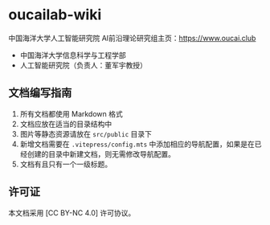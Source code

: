 # oucailab-wiki

中国海洋大学人工智能研究院 AI前沿理论研究组主页：https://www.oucai.club 

- 中国海洋大学信息科学与工程学部
- 人工智能研究院（负责人：董军宇教授）




## 文档编写指南

1. 所有文档都使用 Markdown 格式
2. 文档应放在适当的目录结构中
3. 图片等静态资源请放在 `src/public` 目录下
4. 新增文档需要在 `.vitepress/config.mts` 中添加相应的导航配置，如果是在已经创建的目录中新建文档，则无需修改导航配置。
5. 文档有且只有一个一级标题。

## 许可证

本文档采用 [CC BY-NC 4.0] 许可协议。
